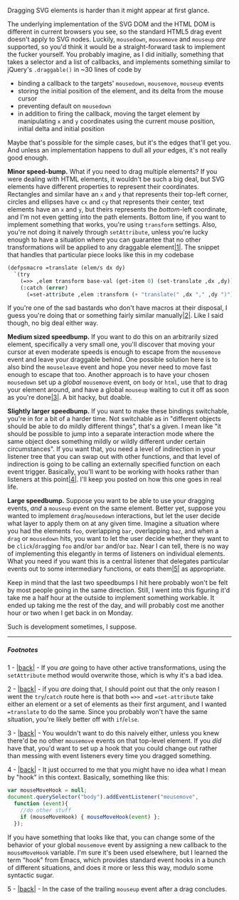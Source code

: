 Dragging SVG elements is harder than it might appear at first glance.

The underlying implementation of the SVG DOM and the HTML DOM is different in current browsers you see, so the standard HTML5 drag event doesn't apply to SVG nodes. Luckily, `mousedown`, `mousemove` and `mouseup` *are* supported, so you'd think it would be a straight-forward task to implement the fucker yourself. You probably imagine, as I did initially, something that takes a selector and a list of callbacks, and implements something similar to jQuery's `.draggable()` in ~30 lines of code by


-   binding a callback to the targets' `mousedown`, `mousemove`, `mouseup` events
-   storing the initial position of the element, and its delta from the mouse cursor
-   preventing default on `mousedown`
-   in addition to firing the callback, moving the target element by manipulating `x` and `y` coordinates using the current mouse position, initial delta and initial position


Maybe that's possible for the simple cases, but it's the edges that'll get you. And unless an implementation happens to dull all *your* edges, it's not really good enough.

**Minor speed-bump.** What if you need to drag multiple elements? If you were dealing with HTML elements, it wouldn't be such a big deal, but SVG elements have different properties to represent their coordinates. Rectangles and similar have an `x` and `y` that represents their top-left corner, circles and ellipses have `cx` and `cy` that represents their center, text elements have an `x` and `y`, but theirs represents the *bottom*-left coordinate, and I'm not even getting into the path elements. Bottom line, if you want to implement something that works, you're using `transform` settings. Also, you're not doing it naively through `setAttribute`, unless you're lucky enough to have a situation where you can guarantee that no other transformations will be applied to any draggable element<a name="note-Sat-Nov-30-122522EST-2013"></a>[|1|](#foot-Sat-Nov-30-122522EST-2013). The snippet that handles that particular piece looks like this in my codebase

```lisp
(defpsmacro =translate (elem/s dx dy)
  `(try 
    (=>> ,elem transform base-val (get-item 0) (set-translate ,dx ,dy))
    (:catch (error)
      (=set-attribute ,elem :transform (+ "translate(" ,dx "," ,dy ")")))))
```

If you're one of the sad bastards who don't have macros at their disposal, I guess you're doing that or something fairly similar manually<a name="note-Sat-Nov-30-122530EST-2013"></a>[|2|](#foot-Sat-Nov-30-122530EST-2013). Like I said though, no big deal either way.

**Medium sized speedbump.** If you want to do this on an arbitrarily sized element, specifically a very small one, you'll discover that moving your cursor at even moderate speeds is enough to escape from the `mousemove` event and leave your draggable behind. One possible solution here is to also bind the `mouseleave` event and hope you never need to move fast enough to escape that too. Another approach is to have your chosen `mousedown` set up a *global* `mousemove` event, on `body` or `html`, use that to drag your element around, and have a global `mouseup` waiting to cut it off as soon as you're done<a name="note-Sat-Nov-30-122532EST-2013"></a>[|3|](#foot-Sat-Nov-30-122532EST-2013). A bit hacky, but doable.

**Slightly larger speedbump.** If you want to make these bindings switchable, you're in for a bit of a harder time. Not switchable as in "different objects should be able to do mildly  different things", that's a given. I mean like "it should be possible to jump into a separate interaction mode where the same object does something mildly or wildly different under certain circumstances". If you want that, you need a level of indirection in your listener tree that you can swap out with other functions, and that level of indirection is going to be calling an externally specified function on each event trigger. Basically, you'll want to be working with hooks rather than listeners at this point<a name="note-Sat-Nov-30-122536EST-2013"></a>[|4|](#foot-Sat-Nov-30-122536EST-2013). I'll keep you posted on how this one goes in real life.

**Large speedbump.** Suppose you want to be able to use your dragging events, *and* a `mouseup` event on the same element. Better yet, suppose you wanted to implement `drag`/`mousedown` interactions, but let the user decide what layer to apply them on at any given time. Imagine a situation where you had the elements `foo`, overlapping `bar`, overlapping `baz`, and when a `drag` or `mousedown` hits, you want to let the user decide whether they want to be `click`/`drag`ging `foo` and/or `bar` and/or `baz`. Near I can tell, there is no way of implementing this elegantly in terms of listeners on individual elements. What you need if you want this is a central listener that delegates particular events out to some intermediary functions, or eats them<a name="note-Sat-Nov-30-122539EST-2013"></a>[|5|](#foot-Sat-Nov-30-122539EST-2013) as appropriate.

Keep in mind that the last two speedbumps I hit here probably won't be felt by most people going in the same direction. Still, I went into this figuring it'd take me a half hour at the outside to implement something workable. It ended up taking me the rest of the day, and will probably cost me another hour or two when I get back in on Monday.

Such is development sometimes, I suppose.

* * *
##### Footnotes
1 - <a name="foot-Sat-Nov-30-122522EST-2013"></a>[|back|](#note-Sat-Nov-30-122522EST-2013) - If you *are* going to have other active transformations, using the `setAttribute` method would overwrite those, which is why it's a bad idea.

2 - <a name="foot-Sat-Nov-30-122530EST-2013"></a>[|back|](#note-Sat-Nov-30-122530EST-2013) - if you *are* doing that, I should point out that the only reason I went the `try`/`catch` route here is that both `=>>` and `=set-attribute` take either an element or a set of elements as their first argument, and I wanted `=translate` to do the same. Since you probably won't have the same situation, you're likely better off with `if`/`else`.

3 - <a name="foot-Sat-Nov-30-122532EST-2013"></a>[|back|](#note-Sat-Nov-30-122532EST-2013) - You wouldn't want to do this naively either, unless you knew there'd be no other `mousemove` events on that top-level element. If you *did* have that, you'd want to set up a hook that you could change out rather than messing with event listeners every time you dragged something.

4 - <a name="foot-Sat-Nov-30-122536EST-2013"></a>[|back|](#note-Sat-Nov-30-122536EST-2013) - It just occurred to me that you might have no idea what I mean by "hook" in this context. Basically, something like this:

```javascript
var mouseMoveHook = null;
document.querySelector("body").addEventListener("mousemove",
  function (event){
    //do other stuff
    if (mouseMoveHook) { mouseMoveHook(event) };
  });
```

If you have something that looks like that, you can change some of the behavior of your global `mousemove` event by assigning a new callback to the `mouseMoveHook` variable. I'm sure it's been used elsewhere, but I learned the term "hook" from Emacs, which provides standard event hooks in a bunch of different situations, and does it more or less this way, modulo some syntactic sugar.

5 - <a name="foot-Sat-Nov-30-122539EST-2013"></a>[|back|](#note-Sat-Nov-30-122539EST-2013) - In the case of the trailing `mouseup` event after a drag concludes.
